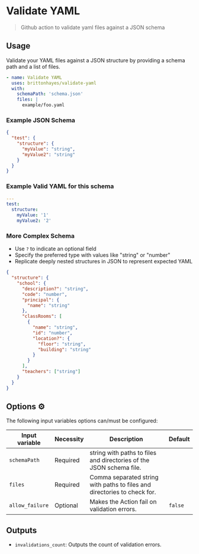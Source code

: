 # Validate YAML

> Github action to validate yaml files against a JSON schema

## Usage

Validate your YAML files against a JSON structure by providing a schema path and a list of files.

```yaml
- name: Validate YAML
  uses: brittonhayes/validate-yaml
  with:
    schemaPath: 'schema.json'
    files: |
      example/foo.yaml
```

### Example JSON Schema

```json
{
  "test": {
    "structure": {
      "myValue": "string",
      "myValue2": "string"
    }
  }
}
```

### Example Valid YAML for this schema

```yaml
---
test:
  structure:
    myValue: '1'
    myValue2: '2'
```

### More Complex Schema

- Use `?` to indicate an optional field
- Specify the preferred type with values like "string" or "number"
- Replicate deeply nested structures in JSON to represent expected YAML

```json
{
  "structure": {
    "school": {
      "description?": "string",
      "code": "number",
      "principal": {
        "name": "string"
      },
      "classRooms": [
        {
          "name": "string",
          "id": "number",
          "location?": {
            "floor": "string",
            "building": "string"
          }
        }
      ],
      "teachers": ["string"]
    }
  }
}
```
## Options ⚙️

The following input variables options can/must be configured:

|Input variable|Necessity|Description|Default|
|----|----|----|----|
|`schemaPath`|Required|string with paths to files and directories of the JSON schema file.||
|`files`|Required|Comma separated string with paths to files and directories to check for.||
|`allow_failure`|Optional|Makes the Action fail on validation errors.|`false`|

## Outputs
- `invalidations_count`: Outputs the count of validation errors.
